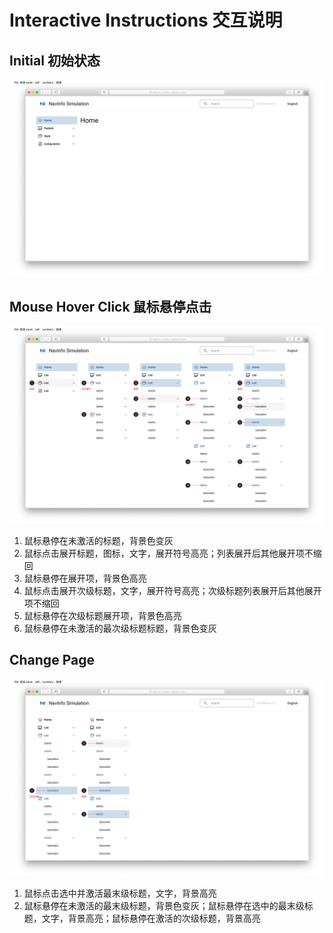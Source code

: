 # Interactive Instructions 交互说明

## Initial 初始状态

![Initial](../imgs/ns_ui_framework/interactive_instructions/initial.png)

## Mouse Hover Click 鼠标悬停点击

![Mouse Hover Click](../imgs/ns_ui_framework/interactive_instructions/mouse_hover_click.png)

1. 鼠标悬停在未激活的标题，背景色变灰
2. 鼠标点击展开标题，图标，文字，展开符号高亮；列表展开后其他展开项不缩回
3. 鼠标悬停在展开项，背景色高亮
4. 鼠标点击展开次级标题，文字，展开符号高亮；次级标题列表展开后其他展开项不缩回
5. 鼠标悬停在次级标题展开项，背景色高亮
6. 鼠标悬停在未激活的最次级标题标题，背景色变灰

## Change Page

![Change Page](../imgs/ns_ui_framework/interactive_instructions/change_page.png)

1. 鼠标点击选中并激活最末级标题，文字，背景高亮
2. 鼠标悬停在未激活的最末级标题，背景色变灰；鼠标悬停在选中的最末级标题，文字，背景高亮；鼠标悬停在激活的次级标题，背景高亮